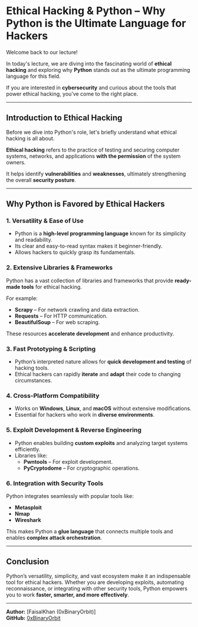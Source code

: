 # Ethical Hacking & Python – Why Python is the Ultimate Language for Hackers

Welcome back to our lecture!

In today's lecture, we are diving into the fascinating world of **ethical hacking** and exploring why **Python** stands out as the ultimate programming language for this field.

If you are interested in **cybersecurity** and curious about the tools that power ethical hacking, you’ve come to the right place.

---

## Introduction to Ethical Hacking

Before we dive into Python's role, let's briefly understand what ethical hacking is all about.

**Ethical hacking** refers to the practice of testing and securing computer systems, networks, and applications **with the permission** of the system owners.

It helps identify **vulnerabilities** and **weaknesses**, ultimately strengthening the overall **security posture**.

---

## Why Python is Favored by Ethical Hackers

### 1. **Versatility & Ease of Use**
- Python is a **high-level programming language** known for its simplicity and readability.
- Its clear and easy-to-read syntax makes it beginner-friendly.
- Allows hackers to quickly grasp its fundamentals.

### 2. **Extensive Libraries & Frameworks**
Python has a vast collection of libraries and frameworks that provide **ready-made tools** for ethical hacking.

For example:
- **Scrapy** – For network crawling and data extraction.
- **Requests** – For HTTP communication.
- **BeautifulSoup** – For web scraping.

These resources **accelerate development** and enhance productivity.

### 3. **Fast Prototyping & Scripting**
- Python’s interpreted nature allows for **quick development and testing** of hacking tools.
- Ethical hackers can rapidly **iterate** and **adapt** their code to changing circumstances.

### 4. **Cross-Platform Compatibility**
- Works on **Windows**, **Linux**, and **macOS** without extensive modifications.
- Essential for hackers who work in **diverse environments**.

### 5. **Exploit Development & Reverse Engineering**
- Python enables building **custom exploits** and analyzing target systems efficiently.
- Libraries like:
  - **Pwntools** – For exploit development.
  - **PyCryptodome** – For cryptographic operations.

### 6. **Integration with Security Tools**
Python integrates seamlessly with popular tools like:
- **Metasploit**
- **Nmap**
- **Wireshark**

This makes Python a **glue language** that connects multiple tools and enables **complex attack orchestration**.

---

## Conclusion
Python’s versatility, simplicity, and vast ecosystem make it an indispensable tool for ethical hackers. Whether you are developing exploits, automating reconnaissance, or integrating with other security tools, Python empowers you to work **faster, smarter, and more effectively**.

---

**Author:** [FaisalKhan (0xBinaryOrbit)]  
**GitHub:** [0xBinaryOrbit](https://github.com/0xBinaryOrbit) 

